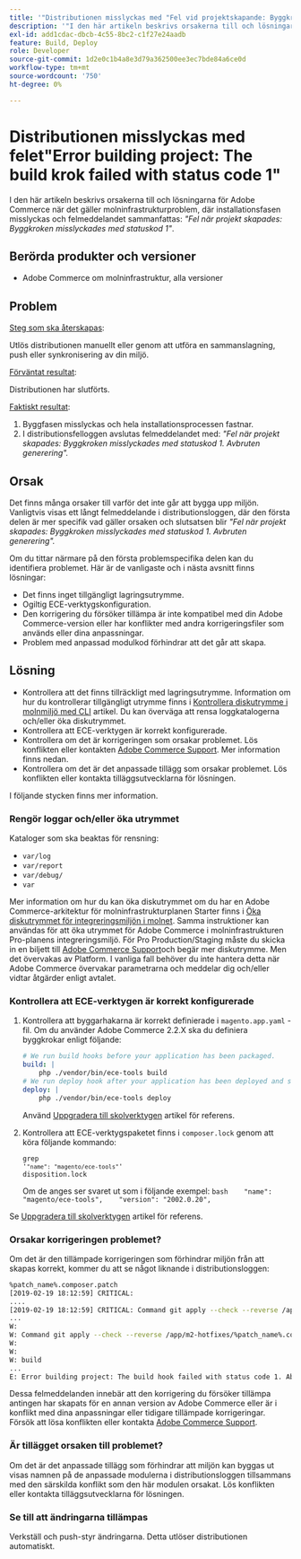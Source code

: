 ```yaml
---
title: '"Distributionen misslyckas med "Fel vid projektskapande: Byggkroken misslyckades med statuskod 1"'
description: '"I den här artikeln beskrivs orsakerna till och lösningarna för Adobe Commerce när det gäller molninfrastruktursproblem, där installationsfasen misslyckas och felmeddelandet sammanfattas med: *"Fel i byggprojekt: Byggprocessen misslyckades med statuskod 1"*."'
exl-id: add1cdac-dbcb-4c55-8bc2-c1f27e24aadb
feature: Build, Deploy
role: Developer
source-git-commit: 1d2e0c1b4a8e3d79a362500ee3ec7bde84a6ce0d
workflow-type: tm+mt
source-wordcount: '750'
ht-degree: 0%

---
```


# Distributionen misslyckas med felet&quot;Error building project: The build krok failed with status code 1&quot;

I den här artikeln beskrivs orsakerna till och lösningarna för Adobe Commerce när det gäller molninfrastrukturproblem, där installationsfasen misslyckas och felmeddelandet sammanfattas: *&quot;Fel när projekt skapades: Byggkroken misslyckades med statuskod 1&quot;*.

## Berörda produkter och versioner

* Adobe Commerce om molninfrastruktur, alla versioner

## Problem

<u>Steg som ska återskapas</u>:

Utlös distributionen manuellt eller genom att utföra en sammanslagning, push eller synkronisering av din miljö.

<u>Förväntat resultat</u>:

Distributionen har slutförts.

<u>Faktiskt resultat</u>:

1. Byggfasen misslyckas och hela installationsprocessen fastnar.
1. I distributionsfelloggen avslutas felmeddelandet med: *&quot;Fel när projekt skapades: Byggkroken misslyckades med statuskod 1. Avbruten generering&quot;.*

## Orsak

Det finns många orsaker till varför det inte går att bygga upp miljön. Vanligtvis visas ett långt felmeddelande i distributionsloggen, där den första delen är mer specifik vad gäller orsaken och slutsatsen blir *&quot;Fel när projekt skapades: Byggkroken misslyckades med statuskod 1. Avbruten generering&quot;.*

Om du tittar närmare på den första problemspecifika delen kan du identifiera problemet. Här är de vanligaste och i nästa avsnitt finns lösningar:

* Det finns inget tillgängligt lagringsutrymme.
* Ogiltig ECE-verktygskonfiguration.
* Den korrigering du försöker tillämpa är inte kompatibel med din Adobe Commerce-version eller har konflikter med andra korrigeringsfiler som används eller dina anpassningar.
* Problem med anpassad modulkod förhindrar att det går att skapa.

## Lösning

* Kontrollera att det finns tillräckligt med lagringsutrymme. Information om hur du kontrollerar tillgängligt utrymme finns i [Kontrollera diskutrymme i molnmiljö med CLI](/help/how-to/general/check-disk-space-on-cloud-environment-using-cli.md) artikel. Du kan överväga att rensa loggkatalogerna och/eller öka diskutrymmet.
* Kontrollera att ECE-verktygen är korrekt konfigurerade.
* Kontrollera om det är korrigeringen som orsakar problemet. Lös konflikten eller kontakten [Adobe Commerce Support](/help/help-center-guide/help-center/magento-help-center-user-guide.md#submit-ticket). Mer information finns nedan.
* Kontrollera om det är det anpassade tillägg som orsakar problemet. Lös konflikten eller kontakta tilläggsutvecklarna för lösningen.

I följande stycken finns mer information.

### Rengör loggar och/eller öka utrymmet

Kataloger som ska beaktas för rensning:

* `var/log`
* `var/report`
* `var/debug/`
* `var`

Mer information om hur du kan öka diskutrymmet om du har en Adobe Commerce-arkitektur för molninfrastrukturplanen Starter finns i [Öka diskutrymmet för integreringsmiljön i molnet](/help/how-to/general/increase-disk-space-for-integration-environment-on-cloud.md). Samma instruktioner kan användas för att öka utrymmet för Adobe Commerce i molninfrastrukturen Pro-planens integreringsmiljö. För Pro Production/Staging måste du skicka in en biljett till [Adobe Commerce Support](/help/help-center-guide/help-center/magento-help-center-user-guide.md#submit-ticket)och begär mer diskutrymme. Men det övervakas av Platform. I vanliga fall behöver du inte hantera detta när Adobe Commerce övervakar parametrarna och meddelar dig och/eller vidtar åtgärder enligt avtalet.

### Kontrollera att ECE-verktygen är korrekt konfigurerade

1. Kontrollera att byggarhakarna är korrekt definierade i `magento.app.yaml` -fil. Om du använder Adobe Commerce 2.2.X ska du definiera byggkrokar enligt följande:

   ```yaml
   # We run build hooks before your application has been packaged.
   build: |
       php ./vendor/bin/ece-tools build
   # We run deploy hook after your application has been deployed and started.
   deploy: |
       php ./vendor/bin/ece-tools deploy
   ```

   Använd [Uppgradera till skolverktygen](https://devdocs.magento.com/guides/v2.3/cloud/project/ece-tools-upgrade-project.html) artikel för referens.

1. Kontrollera att ECE-verktygspaketet finns i `composer.lock` genom att köra följande kommando:    <pre><code class="language-bash">grep &#39;<code class="language-yaml">&quot;name&quot;: &quot;magento/ece-tools&quot;</code>&#39; disposition.lock</code></pre>    Om de anges ser svaret ut som i följande exempel:    ```bash    "name": "magento/ece-tools",    "version": "2002.0.20",    ```

Se [Uppgradera till skolverktygen](https://devdocs.magento.com/guides/v2.3/cloud/project/ece-tools-upgrade-project.html) artikel för referens.

### Orsakar korrigeringen problemet?

Om det är den tillämpade korrigeringen som förhindrar miljön från att skapas korrekt, kommer du att se något liknande i distributionsloggen:

```bash
%patch_name%.composer.patch
[2019-02-19 18:12:59] CRITICAL:
....
[2019-02-19 18:12:59] CRITICAL: Command git apply --check --reverse /app/m2-hotfixes/%patch_name%.composer.patch returned code 1
...
W:
W: Command git apply --check --reverse /app/m2-hotfixes/%patch_name%.composer.patch returned code 1
W:
W:
W: build
...
E: Error building project: The build hook failed with status code 1. Aborted build.
```

Dessa felmeddelanden innebär att den korrigering du försöker tillämpa antingen har skapats för en annan version av Adobe Commerce eller är i konflikt med dina anpassningar eller tidigare tillämpade korrigeringar. Försök att lösa konflikten eller kontakta [Adobe Commerce Support](/help/help-center-guide/help-center/magento-help-center-user-guide.md#submit-ticket).

### Är tillägget orsaken till problemet?

Om det är det anpassade tillägg som förhindrar att miljön kan byggas ut visas namnen på de anpassade modulerna i distributionsloggen tillsammans med den särskilda konflikt som den här modulen orsakat. Lös konflikten eller kontakta tilläggsutvecklarna för lösningen.

### Se till att ändringarna tillämpas

Verkställ och push-styr ändringarna. Detta utlöser distributionen automatiskt.
